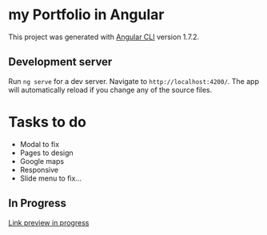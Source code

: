 # my Portfolio in Angular

This project was generated with [Angular CLI](https://github.com/angular/angular-cli) version 1.7.2.

## Development server

Run `ng serve` for a dev server. Navigate to `http://localhost:4200/`. The app will automatically reload if you change any of the source files.

# Tasks to do

  - Modal to fix
  - Pages to design
  - Google maps
  - Responsive
  - Slide menu to fix...

## In Progress
[Link preview in progress](http://groovy-system.surge.sh/)
